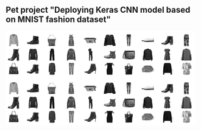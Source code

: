 ## Pet project "Deploying Keras CNN model based on MNIST fashion dataset"
![](Fashion_MNIST_samples.png)![](Fashion_MNIST_samples.png)
